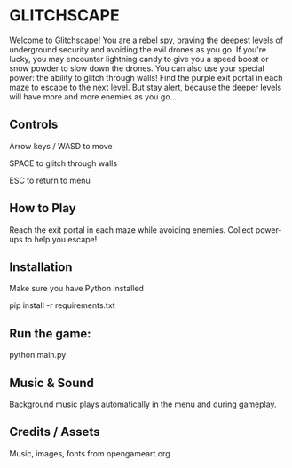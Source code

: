 # GLITCHSCAPE

Welcome to Glitchscape! You are a rebel spy, braving the deepest levels of underground security and avoiding the evil drones as you go. If you're lucky, you may encounter lightning candy to give you a speed boost or snow powder to slow down the drones. You can also use your special power: the ability to glitch through walls! Find the purple exit portal in each maze to escape to the next level. But stay alert, because the deeper levels will have more and more enemies as you go...

## Controls

Arrow keys / WASD to move

SPACE to glitch through walls

ESC to return to menu

## How to Play

Reach the exit portal in each maze while avoiding enemies. Collect power-ups to help you escape!

## Installation

Make sure you have Python installed

pip install -r requirements.txt


## Run the game:

python main.py


## Music & Sound
Background music plays automatically in the menu and during gameplay.

## Credits / Assets

Music, images, fonts from opengameart.org
